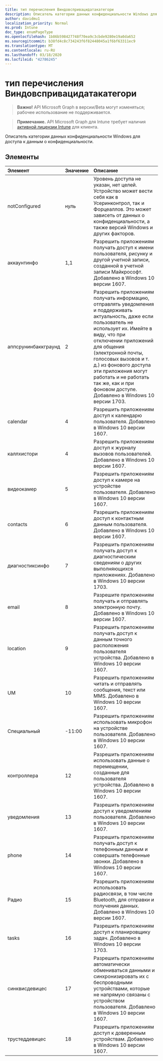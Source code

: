 ```yaml
---
title: тип перечисления Виндовспривацидатакатегори
description: Описатель категории данных конфиденциальности Windows для доступа к данным о конфиденциальности.
author: davidmu1
localization_priority: Normal
ms.prod: Intune
doc_type: enumPageType
ms.openlocfilehash: 1b86b598427748f70ea9c3cbde9280e19a0da652
ms.sourcegitcommit: b38fd4c8c734243f6f82448045a1f6bf63311ec9
ms.translationtype: MT
ms.contentlocale: ru-RU
ms.lasthandoff: 03/18/2020
ms.locfileid: "42786245"
---
```

# <a name="windowsprivacydatacategory-enum-type"></a>тип перечисления Виндовспривацидатакатегори

> **Важно!** API Microsoft Graph в версии/Beta могут изменяться; рабочее использование не поддерживается.

> **Примечание.** API Microsoft Graph для Intune требует наличия [активной лицензии Intune](https://go.microsoft.com/fwlink/?linkid=839381) для клиента.

Описатель категории данных конфиденциальности Windows для доступа к данным о конфиденциальности.

## <a name="members"></a>Элементы
|Элемент|Значение|Описание|
|:---|:---|:---|
|notConfigured|нуль|Уровень доступа не указан, нет целей. Устройство может вести себя как в Усеринконтрол, так и Форцеаллов. Это может зависеть от данных о конфиденциальности, а также версий Windows и других факторов.|
|аккаунтинфо|1,1|Разрешить приложениям получать доступ к имени пользователя, рисунку и другой учетной записи, созданной в учетной записи Майкрософт. Добавлено в Windows 10 версии 1607.|
|аппсрунинбаккграунд|2|Разрешить приложениям получать информацию, отправлять уведомления и поддерживать актуальность, даже если пользователь не использует их. Имейте в виду, что при отключении приложений для общения (электронной почты, голосовых вызовов и т. д.) из фонового доступа эти приложения могут работать и не работать так же, как и при фоновом доступе. Добавлено в Windows 10 версии 1703.|
|calendar|4|Разрешить приложениям доступ к календарю пользователя. Добавлено в Windows 10 версии 1607.|
|каллхистори|4 |Разрешить приложениям доступ к журналу вызовов пользователей. Добавлено в Windows 10 версии 1607.|
|видеокамер|5 |Разрешить приложениям доступ к камере на устройстве пользователя. Добавлено в Windows 10 версии 1607.|
|contacts|6 |Разрешить приложениям доступ к контактным данным пользователя. Добавлено в Windows 10 версии 1607.|
|диагностиксинфо|7 |Разрешить приложениям получать доступ к диагностическим сведениям о других выполняющихся приложениях. Добавлено в Windows 10 версии 1703.|
|email|8 |Разрешите приложениям получать и отправлять электронную почту. Добавлено в Windows 10 версии 1607.|
|location|9 |Разрешить приложениям получать доступ к данным точного расположения пользователя устройства. Добавлено в Windows 10 версии 1607.|
|UM|10 |Разрешить приложениям читать и отправлять сообщения, текст или MMS. Добавлено в Windows 10 версии 1607.|
|Специальный|-11:00|Разрешить приложениям использовать микрофон на устройстве пользователя. Добавлено в Windows 10 версии 1607.|
|контроллера|12|Разрешить приложениям использовать данные о перемещении, созданные для пользователя устройства. Добавлено в Windows 10 версии 1607.|
|уведомления|13 |Разрешить приложениям доступ к уведомлениям пользователя. Добавлено в Windows 10 версии 1607.|
|phone|14 |Разрешить приложениям получать доступ к телефонным данным и совершать телефонные звонки. Добавлено в Windows 10 версии 1607.|
|Радио|15 |Разрешить приложениям использовать радиосвязи, в том числе Bluetooth, для отправки и получения данных. Добавлено в Windows 10 версии 1607.|
|tasks|16 |Разрешить приложениям доступ к планировщику задач. Добавлено в Windows 10 версии 1703.|
|синквисдевицес|17 |Разрешить приложениям автоматически обмениваться данными и синхронизировать их с беспроводными устройствами, которые не напрямую связаны с устройством пользователя. Добавлено в Windows 10 версии 1607.|
|трустеддевицес|18 |Разрешить приложениям доступ к доверенным устройствам. Добавлено в Windows 10 версии 1607.|



